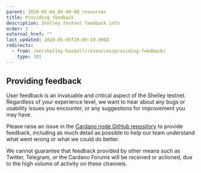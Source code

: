```yaml
---
parent: 2020-05-04_05-00-00_resources
title: Providing feedback
description: Shelley testnet feedback info
order: 3
external_href: ""
last_updated: 2020-05-05T10:00:19.000Z
redirects:
  - from: /en/shelley-haskell/resources/providing-feedback/
    type: 301
---
```

## Providing feedback

User feedback is an invaluable and critical aspect of the Shelley testnet. Regardless of your experience level, we want to hear about any bugs or usability issues you encounter, or any suggestions for improvement you may have.

Please raise an issue in the [Cardano node GitHub repository](https://github.com/input-output-hk/cardano-node) to provide feedback, including as much detail as possible to help our team understand what went wrong or what we could do better.

We cannot guarantee that feedback provided by other means such as Twitter, Telegram, or the Cardano Forums will be received or actioned, due to the high volume of activity on these channels. 